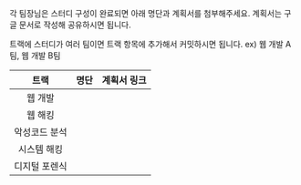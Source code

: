 <p>각 팀장님은 스터디 구성이 완료되면 아래 명단과 계획서를 첨부해주세요. 계획서는 구글 문서로 작성해 공유하시면 됩니다.</p>

<p>트랙에 스터디가 여러 팀이면 트랙 항목에 추가해서 커밋하시면 됩니다. ex) 웹 개발 A팀, 웹 개발 B팀</p>

|     트랙      | 명단 | 계획서 링크 |
| :-----------: | :--: | :---------: |
|    웹 개발    |      |             |
|    웹 해킹    |      |             |
| 악성코드 분석 |      |             |
|  시스템 해킹  |      |             |
| 디지털 포렌식 |      |             |
